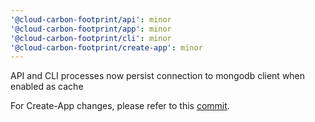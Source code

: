 ```yaml
---
'@cloud-carbon-footprint/api': minor
'@cloud-carbon-footprint/app': minor
'@cloud-carbon-footprint/cli': minor
'@cloud-carbon-footprint/create-app': minor
---
```


API and CLI processes now persist connection to mongodb client when enabled as cache

For Create-App changes, please refer to this [commit](https://github.com/cloud-carbon-footprint/cloud-carbon-footprint/commit/8995b8a7f29fb06f8a437166d32e75b1ed147870).